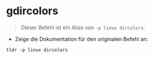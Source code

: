 # gdircolors

> Dieser Befehl ist ein Alias von `-p linux dircolors`.

- Zeige die Dokumentation für den originalen Befehl an:

`tldr -p linux dircolors`
